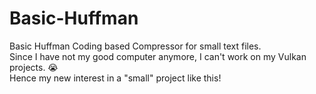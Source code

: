 # Basic-Huffman
Basic Huffman Coding based Compressor for small text files. <br/>
Since I have not my good computer anymore, I can't work on my Vulkan projects. :sob: <br/>
Hence my new interest in a "small" project like this! 

